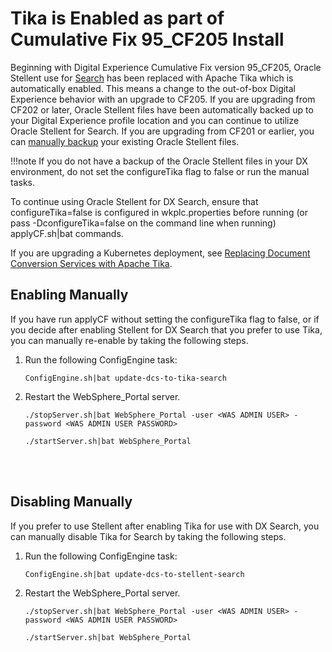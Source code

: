 # Tika is Enabled as part of Cumulative Fix 95_CF205 Install

Beginning with Digital Experience Cumulative Fix version 95_CF205, Oracle Stellent use for [Search](../../index.md) has been replaced with Apache Tika which is automatically enabled.  This means a change to the out-of-box Digital Experience behavior with an upgrade to CF205. If you are upgrading from CF202 or later, Oracle Stellent files have been automatically backed up to your Digital Experience profile location and you can continue to utilize Oracle Stellent for Search. If you are upgrading from CF201 or earlier, you can [manually backup](../../../../../manage_content/wcm_authoring/dcs/dcs_backup.md) your existing Oracle Stellent files.

!!!note
  If you do not have a backup of the Oracle Stellent files in your DX environment, do not set the configureTika flag to false or run the manual tasks.

To continue using Oracle Stellent for DX Search, ensure that configureTika=false is configured in wkplc.properties before running (or pass  -DconfigureTika=false on the command line when running) applyCF.sh|bat commands.

If you are upgrading a Kubernetes deployment, see [Replacing Document Conversion Services with Apache Tika](../../../../../deployment/install/container/helm_deployment/preparation/optional_tasks/optional_configure_apps.md#replacing-document-conversion-services-with-apache-tika).

## Enabling Manually
If you have run applyCF without setting the configureTika flag to false, or if you decide after enabling Stellent for DX Search that you prefer to use Tika, you can manually re-enable by taking the following steps.

1.  Run the following ConfigEngine task:
    ```
    ConfigEngine.sh|bat update-dcs-to-tika-search
    ```

2.  Restart the WebSphere_Portal server.
    ```
    ./stopServer.sh|bat WebSphere_Portal -user <WAS ADMIN USER> -password <WAS ADMIN USER PASSWORD>
    ```
    ```
    ./startServer.sh|bat WebSphere_Portal
    ```

</br>
</br>


## Disabling Manually
If you prefer to use Stellent after enabling Tika for use with DX Search, you can manually disable Tika for Search by taking the following steps.

1.  Run the following ConfigEngine task:
    ```
    ConfigEngine.sh|bat update-dcs-to-stellent-search
    ```

2.  Restart the WebSphere_Portal server.
    ```
    ./stopServer.sh|bat WebSphere_Portal -user <WAS ADMIN USER> -password <WAS ADMIN USER PASSWORD>
    ```
    ```
    ./startServer.sh|bat WebSphere_Portal
    ```

